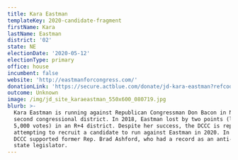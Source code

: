 ```yaml
---
title: Kara Eastman
templateKey: 2020-candidate-fragment
firstName: Kara
lastName: Eastman
district: '02'
state: NE
electionDate: '2020-05-12'
electionType: primary
office: house
incumbent: false
website: 'http://eastmanforcongress.com/'
donationLink: 'https://secure.actblue.com/donate/jd-kara-eastman?refcode=jd-site'
outcome: Unknown
image: /img/jd_site_karaeastman_550x600_080719.jpg
blurb: >-
  Kara Eastman is running against Republican Congressman Don Bacon in Nebraska’s
  second congressional district. In 2018, Eastman lost by two points (less than
  5,000 votes) in an R+4 district. Despite her success, the DCCC is reportedly
  attempting to recruit a candidate to run against Eastman in 2020. In 2018, the
  DCCC supported former Rep. Brad Ashford, who had a record as an anti-choice
  state legislator.
---
```


